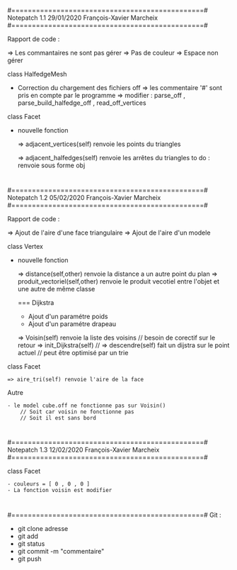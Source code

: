 #===============================================#
 Notepatch 1.1
 29/01/2020
 François-Xavier Marcheix
#===============================================#

 Rapport de code :

=> Les commantaires ne sont pas gérer
=> Pas de couleur
=> Espace non gérer

 class HalfedgeMesh

- Correction du chargement des fichiers off
	=> les commentaire '#' sont pris en compte par le programme
	=> modifier : parse_off , parse_build_halfedge_off , read_off_vertices


 class Facet

- nouvelle fonction 

	=> adjacent_vertices(self) renvoie les points du triangles

	=> adjacent_halfedges(self) renvoie les arrêtes du triangles
		to do : renvoie sous forme obj
#
#===============================================#
 Notepatch 1.2
 05/02/2020
 François-Xavier Marcheix
#===============================================#

 Rapport de code :

=> Ajout de l'aire d'une face triangulaire
=> Ajout de l'aire d'un modele


 class Vertex

- nouvelle fonction 

	=> distance(self,other) renvoie la distance a un autre point du plan
	=> produit_vectoriel(self,other) renvoie le produit vecotiel entre l'objet et une autre de même classe
	
	=== Dijkstra

	- Ajout d'un paramétre poids
	- Ajout d'un paramétre drapeau 

	=> Voisin(self) renvoie la liste des voisins 
		// besoin de corectif sur le retour
	=> init_Dijkstra(self)
		// 
	=> descendre(self) fait un dijstra sur le point actuel
		// peut être optimisé par un trie

 class Facet

	=> aire_tri(self) renvoie l'aire de la face

 Autre 

	- le model cube.off ne fonctionne pas sur Voisin()
		// Soit car voisin ne fonctionne pas
		// Soit il est sans bord
#
#===============================================#
 Notepatch 1.3
 12/02/2020
 François-Xavier Marcheix
#===============================================#

 class Facet

	- couleurs = [ 0 , 0 , 0 ]
	- La fonction voisin est modifier

#
#===============================================#
Git :

- git clone adresse
- git add
- git status
- git commit -m "commentaire"
- git push
